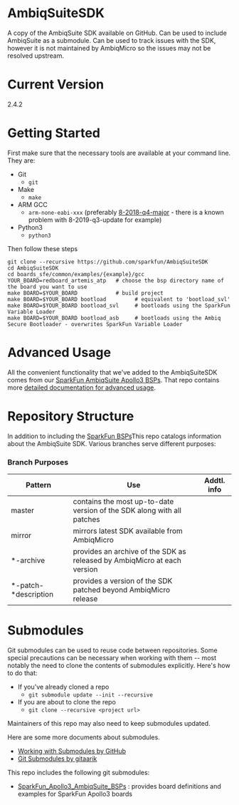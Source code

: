 # AmbiqSuiteSDK
A copy of the AmbiqSuite SDK available on GitHub. Can be used to include AmbiqSuite as a submodule. Can be used to track issues with the SDK, however it is not maintained by AmbiqMicro so the issues may not be resolved upstream.

# Current Version
2.4.2

# Getting Started

First make sure that the necessary tools are available at your command line. They are:
- Git 
  - ```git```
- Make 
  - ```make```
- ARM GCC 
  - ```arm-none-eabi-xxx``` (preferably [8-2018-q4-major](https://developer.arm.com/tools-and-software/open-source-software/developer-tools/gnu-toolchain/gnu-rm/downloads#panel2a) - there is a known problem with 8-2019-q3-update for example)
- Python3 
  - ```python3```

Then follow these steps
```
git clone --recursive https://github.com/sparkfun/AmbiqSuiteSDK
cd AmbiqSuiteSDK
cd boards_sfe/common/examples/{example}/gcc
YOUR_BOARD=redboard_artemis_atp   # choose the bsp directory name of the board you want to use
make BOARD=$YOUR_BOARD            # build project
make BOARD=$YOUR_BOARD bootload         # equivalent to 'bootload_svl'
make BOARD=$YOUR_BOARD bootload_svl     # bootloads using the SparkFun Variable Loader
make BOARD=$YOUR_BOARD bootload_asb     # bootloads using the Ambiq Secure Bootloader - overwrites SparkFun Variable Loader
```

# Advanced Usage
All the convenient functionality that we've added to the AmbiqSuiteSDK comes from our [SparkFun AmbiqSuite Apollo3 BSPs](https://github.com/sparkfun/SparkFun_Apollo3_AmbiqSuite_BSPs). That repo contains more [detailed documentation for advanced usage](https://github.com/sparkfun/SparkFun_Apollo3_AmbiqSuite_BSPs#advanced-usage).

# Repository Structure
In addition to including the [SparkFun BSPs](https://github.com/sparkfun/SparkFun_Apollo3_AmbiqSuite_BSPs)This repo catalogs information about the AmbiqSuite SDK. Various branches serve different purposes:

### Branch Purposes

Pattern | Use | Addtl. info
---|---|---
master | contains the most up-to-date version of the SDK along with all patches |
mirror | mirrors latest SDK available from AmbiqMicro | 
\*-archive | provides an archive of the SDK as released by AmbiqMicro at each version | 
\*-patch-\*description| provides a version of the SDK patched beyond AmbiqMicro release


# Submodules
Git submodules can be used to reuse code between repositories. Some special precautions can be necessary when working with them -- most notably the need to clone the contents of submodules explicitly. Here's how to do that:

- If you've already cloned a repo
  - ```git submodule update --init --recursive```
- If you are about to clone the repo
  - ```git clone --recursive <project url>```

Maintainers of this repo may also need to keep submodules updated.

Here are some more documents about submodules.
- [Working with Submodules by GitHub](https://github.blog/2016-02-01-working-with-submodules/)
- [Git Submodules by gitaarik](https://gist.github.com/gitaarik/8735255)

This repo includes the following git submodules:
- [SparkFun_Apollo3_AmbiqSuite_BSPs](https://github.com/sparkfun/SparkFun_Apollo3_AmbiqSuite_BSPs) : provides board definitions and examples for SparkFun Apollo3 boards
